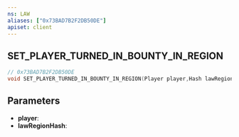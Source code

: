 ```yaml
---
ns: LAW
aliases: ["0x73BAD7B2F2DB50DE"]
apiset: client
---
```

## SET_PLAYER_TURNED_IN_BOUNTY_IN_REGION

```c
// 0x73BAD7B2F2DB50DE
void SET_PLAYER_TURNED_IN_BOUNTY_IN_REGION(Player player,Hash lawRegionHash);
```


## Parameters
* **player**:
* **lawRegionHash**: